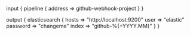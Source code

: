 
input {
    pipeline {
        address => github-webhook-project
    }
}


output {
  elasticsearch {
    hosts => "http://localhost:9200"
    user => "elastic"
    password => "changeme"
    index => "github-%{+YYYY.MM}"
  }
}
